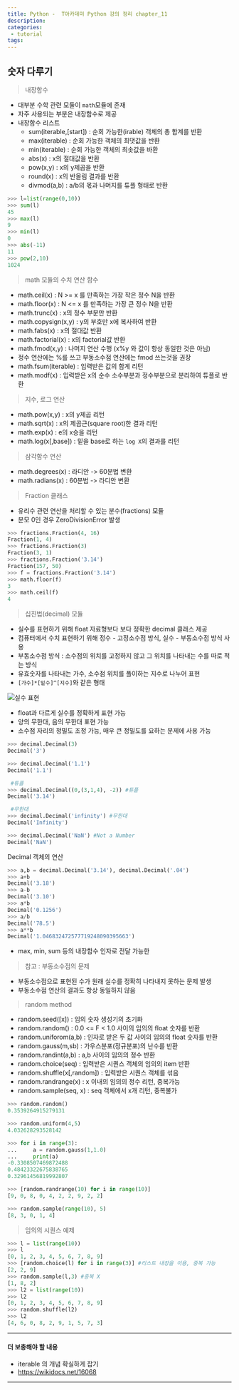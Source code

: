 ```yaml
---
title: Python -  T아카데미 Python 강의 정리 chapter_11
description:
categories:
 - tutorial
tags:
---
```



## 숫자 다루기

> 내장함수

- 대부분 수학 관련 모둘이 `math`모듈에 존재
- 자주 사용되는 부분은 내장함수로 제공
- 내장함수 리스트
  - sum(iterable,[start]) : 순회 가능한(irable) 객체의 총 합계를 반환
  - max(iterable) : 순회 가능한 객체의 최댓값을 반환
  - min(iterable) : 순회 가능한 객체의 최솟값을 바환
  - abs(x) : x의 절대값을 반환
  - pow(x,y) : x의 y제곱을 반환
  - round(x) : x의 반올림 결과를 반환
  - divmod(a,b) : a/b의 몫과 나머지를 튜플 형태로 반환

```python
>>> l=list(range(0,10))
>>> sum(l)
45
>>> max(l)
9
>>> min(l)
0
>>> abs(-11)
11
>>> pow(2,10)
1024
```

> math 모듈의 수치 연산 함수

- math.ceil(x) : N >= x 를 만족하는 가장 작은 정수 N을 반환
- math.floor(x) : N <= x 를 만족하는 가장 큰 정수 N을 반환
- math.trunc(x) : x의 정수 부분만 반환
- math.copysign(x,y) : y의 부호만 x에 복사하여 반환
- math.fabs(x) : x의 절대값 반환
- math.factorial(x) : x의 factorial값 반환
- math.fmod(x,y) : 나머지 연산 수행 (x%y 와 값이 항상 동일한 것은 아님)
 - 정수 연산에는 %를 쓰고 부동소수점 연산에는 fmod 쓰는것을 권장
- math.fsum(iterable) : 입력받은 값의 합계 리턴
- math.modf(x) : 입력받은 x의 순수 소수부분과 정수부분으로 분리하여 튜플로 반환

> 지수, 로그 연산

- math.pow(x,y) : x의 y제곱 리턴
- math.sqrt(x) : x의 제곱근(square root)한 결과 리턴
- math.exp(x) : e의 x승을 리턴
- math.log(x[,base]) : 밑을 base로 하는 `log X`의 결과를 리턴

> 삼각함수 연산

- math.degrees(x) : 라디안 -> 60분법 변환
- math.radians(x) : 60분법 -> 라디안 변환

> Fraction 클래스

- 유리수 관련 연산을 처리할 수 있는 분수(fractions) 모듈
 - 분모 0인 경우 ZeroDivisionError 발생

```python
>>> fractions.Fraction(4, 16)
Fraction(1, 4)
>>> fractions.Fraction(3)
Fraction(3, 1)
>>> fractions.Fraction('3.14')
Fraction(157, 50)
>>> f = fractions.Fraction('3.14')
>>> math.floor(f)
3
>>> math.ceil(f)
4  
```

> 십진법(decimal) 모듈

- 실수를 표현하기 위해 float 자료형보다 보다 정확한 decimal 클래스 제공
- 컴퓨터에서 수치 표현하기 위해 정수 - 고정소수점 방식, 실수 - 부동소수점 방식 사용
- 부동소수점 방식 : 소수점의 위치를 고정하지 않고 그 위치를 나타내는 수를 따로 적는 방식
- 유효숫자를 나타내는 가수, 소수점 위치를 풀이하는 지수로 나누어 표현
- `[가수]*[밑수]^[지수]`와 같은 형태  

![실수 표현](https://drive.google.com/file/d/1zw59uw0o8haZUUp5u4BNv2jyTZHgNv1-/view?usp=sharing)

- float과 다르게 실수를 정확하게 표현 가능
- 양의 무한대, 음의 무한대 표현 가능
- 소수점 자리의 정밀도 조정 가능, 매우 큰 정밀도를 요하는 문제에 사용 가능

```python
>>> decimal.Decimal(3)
Decimal('3')

>>> decimal.Decimal('1.1')
Decimal('1.1')

 #튜플
>>> decimal.Decimal((0,(3,1,4), -2)) #튜플
Decimal('3.14')

 #무한대
>>> decimal.Decimal('infinity') #무한대
Decimal('Infinity')

>>> decimal.Decimal('NaN') #Not a Number
Decimal('NaN')
```

Decimal 객체의 연산  
```python
>>> a,b = decimal.Decimal('3.14'), decimal.Decimal('.04')
>>> a+b
Decimal('3.18')
>>> a-b
Decimal('3.10')
>>> a*b
Decimal('0.1256')
>>> a/b
Decimal('78.5')
>>> a**b
Decimal('1.046832472577719248090395663')
```

- max, min, sum 등의 내장함수 인자로 전달 가능한

> 참고 : 부동소수점의 문제  

- 부동소수점으로 표현된 수가 원래 실수를 정확히 나타내지 못하는 문제 발생
- 부동소수점 연산의 결과도 항상 동일하지 않음

> random method

- random.seed([x]) : 임의 숫자 생성기의 초기화
- random.random() : 0.0 <= F < 1.0 사이의 임의의 float 숫자를 반환
- random.uniforom(a,b) : 인자로 받은 두 값 사이의 임의의 float 숫자를 반환
- random.gauss(m,sb) : 가우스분포(정규분포)의 난수를 반환
- random.randint(a,b) : a,b 사이의 임의의 정수 반환
- random.choice(seq) : 입력받은 시퀀스 객체의 임의의 item 반환
- random.shuffle(x[,random]) : 입력받은 시퀀스 객체를 섞음
- random.randrange(x) : x 이내의 임의의 정수 리턴, 중복가능
- random.sample(seq, x) : seq 객체에서 x개 리턴, 중복불가

```python
>>> random.random()
0.3539264915279131

>>> random.uniform(4,5)
4.032628293528142

>>> for i in range(3):
...     a = random.gauss(1,1.0)
...     print(a)
-0.3308507469872488
0.48423322675838765
0.32961456819992807

>>> [random.randrange(10) for i in range(10)]
[9, 0, 8, 0, 4, 2, 2, 9, 2, 2]

>>> random.sample(range(10), 5)
[8, 3, 0, 1, 4]
```

> 임의의 시퀀스 예제

```python
>>> l = list(range(10))
>>> l
[0, 1, 2, 3, 4, 5, 6, 7, 8, 9]
>>> [random.choice(l) for i in range(3)] #리스트 내장을 이용, 중복 가능
[2, 2, 9]
>>> random.sample(l,3) #중복 X
[1, 8, 2]
>>> l2 = list(range(10))
>>> l2
[0, 1, 2, 3, 4, 5, 6, 7, 8, 9]
>>> random.shuffle(l2)
>>> l2
[4, 6, 0, 8, 2, 9, 1, 5, 7, 3]
```


***  
#### 더 보충해야 할 내용
- iterable 의 개념 확실하게 잡기
 - https://wikidocs.net/16068
***  





